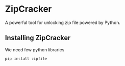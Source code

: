 # ZipCracker
A powerful tool for unlocking zip file powered by Python.

## Installing ZipCracker
We need few python libraries
```
pip install zipfile
```

